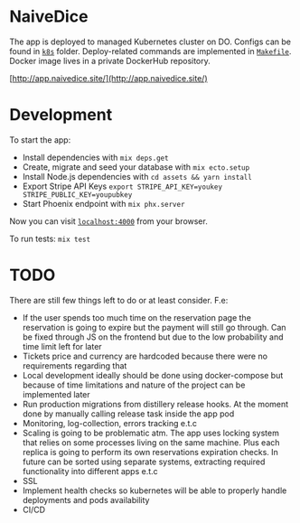 # NaiveDice

The app is deployed to managed Kubernetes cluster on DO. Configs can be found in [`k8s`](k8s/) folder. Deploy-related commands are implemented in [`Makefile`](Makefile). Docker image lives in a private DockerHub repository.

[http://app.naivedice.site/](http://app.naivedice.site/)

# Development

To start the app:

  * Install dependencies with `mix deps.get`
  * Create, migrate and seed your database with `mix ecto.setup`
  * Install Node.js dependencies with `cd assets && yarn install`
  * Export Stripe API Keys `export STRIPE_API_KEY=youkey STRIPE_PUBLIC_KEY=youpubkey`
  * Start Phoenix endpoint with `mix phx.server`

Now you can visit [`localhost:4000`](http://localhost:4000) from your browser.

To run tests: `mix test`

# TODO

There are still few things left to do or at least consider. F.e:

* If the user spends too much time on the reservation page the reservation is going to expire but the payment will still go through. Can be fixed through JS on the frontend but due to the low probability and time limit left for later
* Tickets price and currency are hardcoded because there were no requirements regarding that
* Local development ideally should be done using docker-compose but because of time limitations and nature of the project can be implemented later
* Run production migrations from distillery release hooks. At the moment done by manually calling release task inside the app pod
* Monitoring, log-collection, errors tracking e.t.c
* Scaling is going to be problematic atm. The app uses locking system that relies on some processes living on the same machine. Plus each replica is going to perform its own reservations expiration checks. In future can be sorted using separate systems, extracting required functionality into different apps e.t.c
* SSL
* Implement health checks so kubernetes will be able to properly handle deployments and pods availability
* CI/CD
